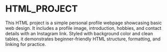# HTML_PROJECT
This HTML project is a simple personal profile webpage showcasing basic web design. It includes a profile image, introduction, hobbies, and contact details with an Instagram link. Styled with background color and clean tables, it demonstrates beginner-friendly HTML structure, formatting, and linking for practice.
